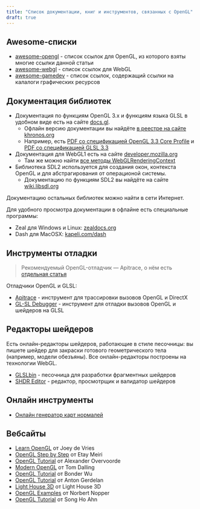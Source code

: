 ```yaml
---
title: "Список документации, книг и инструментов, связанных с OpenGL"
draft: true
---
```


## Awesome-списки

- [awesome-opengl](https://github.com/eug/awesome-opengl) - список ссылок для OpenGL, из которого взяты многие ссылки данной статьи
- [awesome-webgl](https://github.com/sjfricke/awesome-webgl) - список ссылок для WebGL
- [awesome-gamedev](https://github.com/ellisonleao/magictools#graphics) - список ссылок, содержащий ссылки на калалоги графических ресурсов

## Документация библиотек

- Документация по функциям OpenGL 3.x и функциям языка GLSL в удобном виде есть на сайте [docs.gl](http://docs.gl/gl3/glClear).
    - Офлайн версию документации вы найдёте [в реестре на сайте khronos.org](https://khronos.org/registry)
    - Например, есть [PDF со спецификацией OpenGL 3.3 Core Profile](https://khronos.org/registry/OpenGL/specs/gl/glspec33.core.pdf) и [PDF со спецификацией GLSL 3.3](https://khronos.org/registry/OpenGL/specs/gl/GLSLangSpec.3.30.pdf)
- Документация для WebGL1 есть на сайте [developer.mozilla.org](https://developer.mozilla.org/ru/docs/Web/API/WebGL_API)
    - Там же можно найти [все методы WebGLRenderingContext](https://developer.mozilla.org/en/docs/Web/API/WebGLRenderingContext)
- Библиотека SDL2 используется для создания окон, контекста OpenGL и для абстрагирования от операционой системы.
    - Документацию по функциям SDL2 вы найдёте на сайте [wiki.libsdl.org](https://wiki.libsdl.org/APIByCategory)

Документацию остальных библиотек можно найти в сети Интернет.

Для удобного просмотра документации в офлайне есть специальные программы:

- Zeal для Windows и Linux: [zealdocs.org](https://zealdocs.org/)
- Dash для MacOSX: [kapeli.com/dash](https://kapeli.com/dash)

## Инструменты отладки

> Рекомендуемый OpenGL-отладчик — Apitrace, о нём есть [отдельная статья](/cg/apitrace)

Отладчики OpenGL и GLSL:

- [Apitrace](http://apitrace.github.io/) - инструмент для трассировки вызовов OpenGL и DirectX
- [GL-SL Debugger](http://glsl-debugger.github.io/) - инструмент для отладки вызовов OpenGL и шейдеров на GLSL

## Редакторы шейдеров

Есть онлайн-редакторы шейдеров, работающие в стиле песочницы: вы пишете шейдер для закраски готового геометрического тела (например, модели обезъяны). Все онлайн-редакторы построены на технологии WebGL.

- [GLSLbin](http://glslb.in/) - песочница для разработки фрагментных шейдеров
- [SHDR Editor](http://shdr.bkcore.com/) - редактор, просмотрщик и валидатор шейдеров

## Онлайн инструменты

- [Онлайн генератор карт нормалей](http://cpetry.github.io/NormalMap-Online/)

## Вебсайты

* [Learn OpenGL](https://learnopengl.com) от Joey de Vries
* [OpenGL Step by Step](http://ogldev.atspace.co.uk) от Etay Meiri
* [OpenGL Tutorial](https://open.gl) от Alexander Overvoorde
* [Modern OpenGL](http://www.tomdalling.com/blog/category/modern-opengl) от Tom Dalling
* [OpenGL Tutorial](http://www.opengl-tutorial.org) от Bonder Wu
* [OpenGL Tutorial](http://antongerdelan.net/opengl/index.html) от Anton Gerdelan
* [Light House 3D](http://www.lighthouse3d.com/tutorials/glsl-tutorial/glsl-core-tutorial-index/) от Light House 3D
* [OpenGL Examples](https://github.com/McNopper/OpenGL) от Norbert Nopper
* [OpenGL Tutorial](http://www.songho.ca/opengl) от Song Ho Ahn
